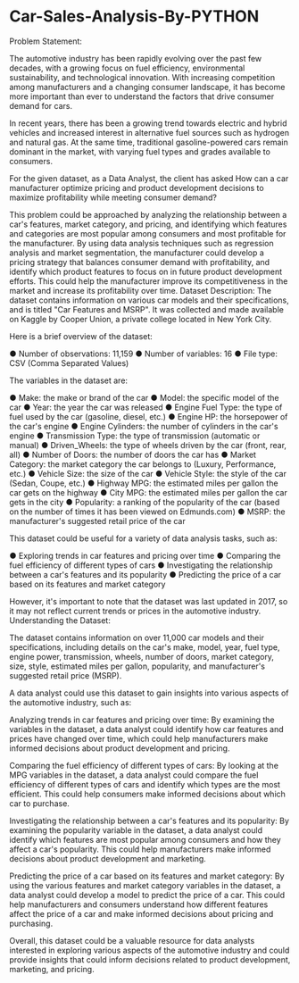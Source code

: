 # Car-Sales-Analysis-By-PYTHON
Problem Statement:

The automotive industry has been rapidly evolving over the past few decades, with a growing focus on fuel efficiency, environmental sustainability, and technological innovation. With increasing competition among manufacturers and a changing consumer landscape, it has become more important than ever to understand the factors that drive consumer demand for cars.

In recent years, there has been a growing trend towards electric and hybrid vehicles and increased interest in alternative fuel sources such as hydrogen and natural gas. At the same time, traditional gasoline-powered cars remain dominant in the market, with varying fuel types and grades available to consumers.

For the given dataset, as a Data Analyst, the client has asked How can a car manufacturer optimize pricing and product development decisions to maximize profitability while meeting consumer demand?

This problem could be approached by analyzing the relationship between a car's features, market category, and pricing, and identifying which features and categories are most popular among consumers and most profitable for the manufacturer. By using data analysis techniques such as regression analysis and market segmentation, the manufacturer could develop a pricing strategy that balances consumer demand with profitability, and identify which product features to focus on in future product development efforts. This could help the manufacturer improve its competitiveness in the market and increase its profitability over time.
Dataset Description:
The dataset contains information on various car models and their specifications, and is titled "Car Features and MSRP". It was collected and made available on Kaggle by Cooper Union, a private college located in New York City.

Here is a brief overview of the dataset:

●	Number of observations: 11,159
●	Number of variables: 16
●	File type: CSV (Comma Separated Values)

The variables in the dataset are:

●	Make: the make or brand of the car
●	Model: the specific model of the car
●	Year: the year the car was released
●	Engine Fuel Type: the type of fuel used by the car (gasoline, diesel, etc.)
●	Engine HP: the horsepower of the car's engine
●	Engine Cylinders: the number of cylinders in the car's engine
●	Transmission Type: the type of transmission (automatic or manual)
●	Driven_Wheels: the type of wheels driven by the car (front, rear, all)
●	Number of Doors: the number of doors the car has
●	Market Category: the market category the car belongs to (Luxury, Performance, etc.)
●	Vehicle Size: the size of the car 
●	Vehicle Style: the style of the car (Sedan, Coupe, etc.)
●	Highway MPG: the estimated miles per gallon the car gets on the highway
●	City MPG: the estimated miles per gallon the car gets in the city
●	Popularity: a ranking of the popularity of the car (based on the number of times it has been viewed on Edmunds.com)
●	MSRP: the manufacturer's suggested retail price of the car

This dataset could be useful for a variety of data analysis tasks, such as:

●	Exploring trends in car features and pricing over time
●	Comparing the fuel efficiency of different types of cars
●	Investigating the relationship between a car's features and its popularity
●	Predicting the price of a car based on its features and market category

However, it's important to note that the dataset was last updated in 2017, so it may not reflect current trends or prices in the automotive industry.
Understanding the Dataset:

The dataset contains information on over 11,000 car models and their specifications, including details on the car's make, model, year, fuel type, engine power, transmission, wheels, number of doors, market category, size, style, estimated miles per gallon, popularity, and manufacturer's suggested retail price (MSRP).

A data analyst could use this dataset to gain insights into various aspects of the automotive industry, such as:

Analyzing trends in car features and pricing over time: By examining the variables in the dataset, a data analyst could identify how car features and prices have changed over time, which could help manufacturers make informed decisions about product development and pricing.

Comparing the fuel efficiency of different types of cars: By looking at the MPG variables in the dataset, a data analyst could compare the fuel efficiency of different types of cars and identify which types are the most efficient. This could help consumers make informed decisions about which car to purchase.

Investigating the relationship between a car's features and its popularity: By examining the popularity variable in the dataset, a data analyst could identify which features are most popular among consumers and how they affect a car's popularity. This could help manufacturers make informed decisions about product development and marketing.

Predicting the price of a car based on its features and market category: By using the various features and market category variables in the dataset, a data analyst could develop a model to predict the price of a car. This could help manufacturers and consumers understand how different features affect the price of a car and make informed decisions about pricing and purchasing.

Overall, this dataset could be a valuable resource for data analysts interested in exploring various aspects of the automotive industry and could provide insights that could inform decisions related to product development, marketing, and pricing.
